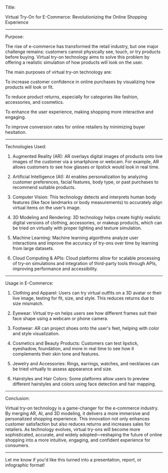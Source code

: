 Title:

Virtual Try-On for E-Commerce: Revolutionizing the Online Shopping Experience


---

Purpose:

The rise of e-commerce has transformed the retail industry, but one major challenge remains: customers cannot physically see, touch, or try products before buying. Virtual try-on technology aims to solve this problem by offering a realistic simulation of how products will look on the user.

The main purposes of virtual try-on technology are:

To increase customer confidence in online purchases by visualizing how products will look or fit.

To reduce product returns, especially for categories like fashion, accessories, and cosmetics.

To enhance the user experience, making shopping more interactive and engaging.

To improve conversion rates for online retailers by minimizing buyer hesitation.



---

Technologies Used:

1. Augmented Reality (AR):
AR overlays digital images of products onto live images of the customer via a smartphone or webcam. For example, AR allows customers to see how glasses or lipstick would look in real time.


2. Artificial Intelligence (AI):
AI enables personalization by analyzing customer preferences, facial features, body type, or past purchases to recommend suitable products.


3. Computer Vision:
This technology detects and interprets human body features (like face landmarks or body measurements) to accurately align virtual items on the user’s image.


4. 3D Modeling and Rendering:
3D technology helps create highly realistic digital versions of clothing, accessories, or makeup products, which can be tried on virtually with proper lighting and texture simulation.


5. Machine Learning:
Machine learning algorithms analyze user interactions and improve the accuracy of try-ons over time by learning from large datasets.


6. Cloud Computing & APIs:
Cloud platforms allow for scalable processing of try-on simulations and integration of third-party tools through APIs, improving performance and accessibility.




---

Usage in E-Commerce:

1. Clothing and Apparel:
Users can try virtual outfits on a 3D avatar or their live image, testing for fit, size, and style. This reduces returns due to size mismatch.


2. Eyewear:
Virtual try-on helps users see how different frames suit their face shape using a webcam or phone camera.


3. Footwear:
AR can project shoes onto the user's feet, helping with color and style visualization.


4. Cosmetics and Beauty Products:
Customers can test lipstick, eyeshadow, foundation, and more in real time to see how it complements their skin tone and features.


5. Jewelry and Accessories:
Rings, earrings, watches, and necklaces can be tried virtually to assess appearance and size.


6. Hairstyles and Hair Colors:
Some platforms allow users to preview different hairstyles and colors using face detection and hair mapping.




---

Conclusion:

Virtual try-on technology is a game-changer for the e-commerce industry. By merging AR, AI, and 3D modeling, it delivers a more immersive and personalized shopping experience. This innovation not only enhances customer satisfaction but also reduces returns and increases sales for retailers. As technology evolves, virtual try-ons will become more sophisticated, accurate, and widely adopted—reshaping the future of online shopping into a more intuitive, engaging, and confident experience for consumers.


---

Let me know if you'd like this turned into a presentation, report, or infographic format!
